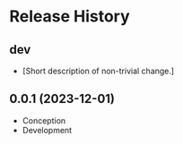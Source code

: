 Release History
===============

dev
---

- \[Short description of non-trivial change.\]

0.0.1 (2023-12-01)
------------------

- Conception
- Development



